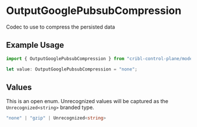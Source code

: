 # OutputGooglePubsubCompression

Codec to use to compress the persisted data

## Example Usage

```typescript
import { OutputGooglePubsubCompression } from "cribl-control-plane/models/operations";

let value: OutputGooglePubsubCompression = "none";
```

## Values

This is an open enum. Unrecognized values will be captured as the `Unrecognized<string>` branded type.

```typescript
"none" | "gzip" | Unrecognized<string>
```